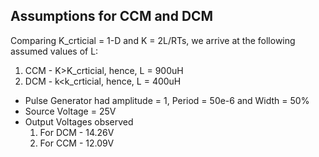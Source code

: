 ## Assumptions for CCM and DCM 

Comparing K_crticial = 1-D and K = 2L/RTs, we arrive at the following assumed values of L:

 1. CCM - K>K_crticial, hence, L = 900uH
 2.  DCM - k<k_crticial, hence, L = 400uH

* Pulse Generator had amplitude = 1, Period = 50e-6 and Width = 50%
* Source Voltage = 25V
* Output Voltages observed
    1. For DCM - 14.26V
    2. For CCM - 12.09V
